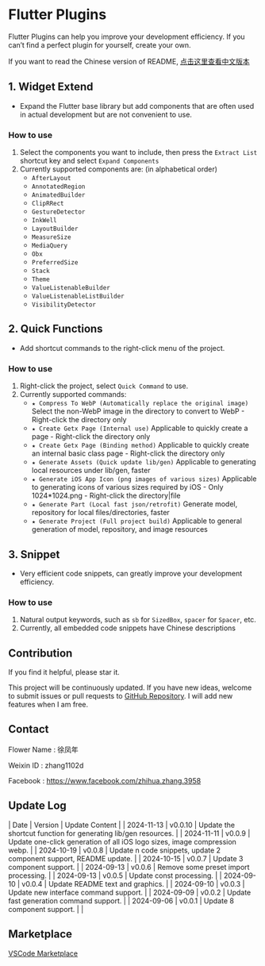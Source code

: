 # Flutter Plugins

Flutter Plugins can help you improve your development efficiency. If you can’t find a perfect plugin for yourself, create your own.

If you want to read the Chinese version of README, [点击这里查看中文版本](/README_CN.md)

## 1. Widget Extend

- Expand the Flutter base library but add components that are often used in actual development but are not convenient to use.

### How to use

1. Select the components you want to include, then press the `Extract List` shortcut key and select `Expand Components`
2. Currently supported components are: (in alphabetical order)
    - `AfterLayout`
    - `AnnotatedRegion`
    - `AnimatedBuilder`
    - `ClipRRect`
    - `GestureDetector`
    - `InkWell`
    - `LayoutBuilder`
    - `MeasureSize`
    - `MediaQuery`
    - `Obx`
    - `PreferredSize`
    - `Stack`
    - `Theme`
    - `ValueListenableBuilder`
    - `ValueListenableListBuilder`
    - `VisibilityDetector`

## 2. Quick Functions

- Add shortcut commands to the right-click menu of the project.

### How to use

1. Right-click the project, select `Quick Command` to use.
2. Currently supported commands:
   - `★ Compress To WebP (Automatically replace the original image)` Select the non-WebP image in the directory to convert to WebP - Right-click the directory only
   - `★ Create Getx Page (Internal use)` Applicable to quickly create a page - Right-click the directory only
   - `★ Create Getx Page (Binding method)` Applicable to quickly create an internal basic class page - Right-click the directory only
   - `★ Generate Assets (Quick update lib/gen)` Applicable to generating local resources under lib/gen, faster
   - `★ Generate iOS App Icon (png images of various sizes)` Applicable to generating icons of various sizes required by iOS - Only 1024*1024.png - Right-click the directory|file
   - `★ Generate Part (Local fast json/retrofit)` Generate model, repository for local files/directories, faster
   - `★ Generate Project (Full project build)` Applicable to general generation of model, repository, and image resources

## 3. Snippet

- Very efficient code snippets, can greatly improve your development efficiency.

### How to use

1. Natural output keywords, such as `sb` for `SizedBox`, `spacer` for `Spacer`, etc.
2. Currently, all embedded code snippets have Chinese descriptions

## Contribution

If you find it helpful, please star it.

This project will be continuously updated. If you have new ideas, welcome to submit issues or pull requests to [GitHub Repository](https://github.com/ke112/vscode_plugins). I will add new features when I am free.


## Contact
Flower Name : 徐凤年

Weixin ID : zhang1102d

Facebook : https://www.facebook.com/zhihua.zhang.3958

## Update Log

| Date       | Version | Update Content                                                             |
| 2024-11-13 | v0.0.10 | Update the shortcut function for generating lib/gen resources.             |
| 2024-11-11 | v0.0.9  | Update one-click generation of all iOS logo sizes, image compression webp. |
| 2024-10-19 | v0.0.8  | Update n code snippets, update 2 component support, README update.         |
| 2024-10-15 | v0.0.7  | Update 3 component support.                                                |
| 2024-09-13 | v0.0.6  | Remove some preset import processing.                                      |
| 2024-09-13 | v0.0.5  | Update const processing.                                                   |
| 2024-09-10 | v0.0.4  | Update README text and graphics.                                           |
| 2024-09-10 | v0.0.3  | Update new interface command support.                                      |
| 2024-09-09 | v0.0.2  | Update fast generation command support.                                    |
| 2024-09-06 | v0.0.1  | Update 8 component support.                                                |  |


## Marketplace
[VSCode Marketplace](https://marketplace.visualstudio.com/items?itemName=zhangzhihua.flutter-plugins-zhangzhihua)